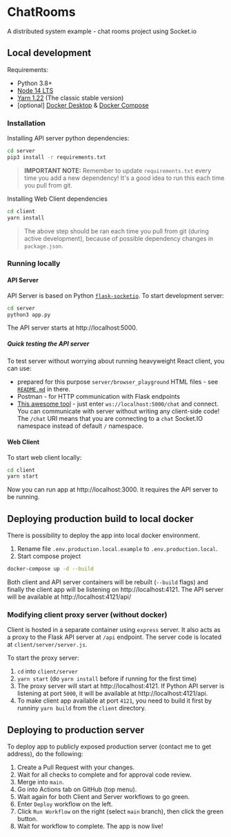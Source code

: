 # ChatRooms

A distributed system example - chat rooms project using Socket.io

## Local development

Requirements:

- Python 3.8+
- [Node 14 LTS](https://nodejs.org/en/download/)
- [Yarn 1.22](https://classic.yarnpkg.com/en/docs/install/#windows-stable) (The classic stable version)
- [optional] [Docker Desktop](https://www.docker.com/products/docker-desktop) & [Docker Compose](https://docs.docker.com/compose/install/)

### Installation

Installing API server python dependencies:

```sh
cd server
pip3 install -r requirements.txt
```

> **IMPORTANT NOTE:** Remember to update `requirements.txt` every time you add a new dependency! It's a good idea to run this each time you pull from git.

Installing Web Client dependencies

```sh
cd client
yarn install
```

> The above step should be ran each time you pull from git (during active development), because of possible dependency changes in `package.json`.

### Running locally

#### API Server

API Server is based on Python [`flask-socketio`](https://flask-socketio.readthedocs.io/en/latest/). To start development server:

```sh
cd server
python3 app.py
```

The API server starts at http://localhost:5000.

##### Quick testing the API server

To test server without worrying about running heavyweight React client, you can use:

- prepared for this purpose `server/browser_playground` HTML files - see [`README.md`](./server/browser_playground/README.md) in there.
- Postman - for HTTP communication with Flask endpoints
- [This awesome tool](https://amritb.github.io/socketio-client-tool/) - just enter `ws://localhost:5000/chat` and connect. You can communicate with server without writing any client-side code! The `/chat` URI means that you are connecting to a `chat` Socket.IO namespace instead of default `/` namespace.

#### Web Client

To start web client locally:

```sh
cd client
yarn start
```

Now you can run app at http://localhost:3000. It requires the API server to be running.

## Deploying production build to local docker

There is possibility to deploy the app into local docker environment.

1. Rename file `.env.production.local.example` to `.env.production.local`.
2. Start compose project

```sh
docker-compose up -d --build
```

Both client and API server containers will be rebuilt (`--build` flags) and finally the client app will be listening on http://localhost:4121. The API server will be available at http://localhost:4121/api/

### Modifying client proxy server (without docker)

Client is hosted in a separate container using `express` server. It also acts as a proxy to the Flask API server at `/api` endpoint. The server code is located at `client/server/server.js`.

To start the proxy server:

1. `cd` into `client/server`
2. `yarn start` (do `yarn install` before if running for the first time)
3. The proxy server will start at http://localhost:4121. If Python API server is listening at port `5000`, it will be available at http://localhost:4121/api.
4. To make client app available at port `4121`, you need to build it first by runniny `yarn build` from the `client` directory.

## Deploying to production server

To deploy app to publicly exposed production server (contact me to get address), do the following:

1. Create a Pull Request with your changes.
2. Wait for all checks to complete and for approval code review.
3. Merge into `main`.
4. Go into Actions tab on GitHub (top menu).
5. Wait again for both Client and Server workflows to go green.
6. Enter `Deploy` workflow on the left.
7. Click `Run Workflow` on the right (select `main` branch), then click the green button.
8. Wait for workflow to complete. The app is now live!
